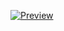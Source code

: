 [![Preview](https://www.youtube.com/watch?v=KCSAYQ7uoX0)](https://www.youtube.com/watch?v=KCSAYQ7uoX0)
